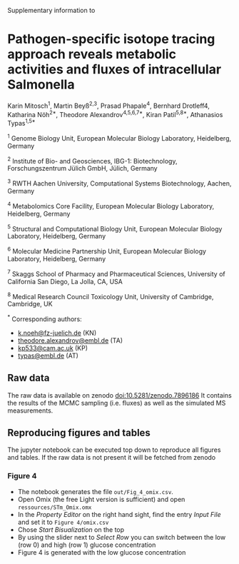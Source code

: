 Supplementary information to

# Pathogen-specific isotope tracing approach reveals metabolic activities and fluxes of intracellular Salmonella

Karin Mitosch<sup>1</sup>, Martin Beyß<sup>2,3</sup>, Prasad Phapale<sup>4</sup>, 
Bernhard Drotleff4, Katharina Nöh<sup>2\*</sup>, Theodore Alexandrov<sup>4,5,6,7\*</sup>,
Kiran Patil<sup>5,8\*</sup>, Athanasios Typas<sup>1,5\*</sup>

<sup>1</sup> Genome Biology Unit, European Molecular Biology Laboratory, Heidelberg, Germany

<sup>2</sup> Institute of Bio- and Geosciences, IBG-1: Biotechnology, Forschungszentrum Jülich GmbH, Jülich, Germany

<sup>3</sup> RWTH Aachen University, Computational Systems Biotechnology, Aachen, Germany

<sup>4</sup> Metabolomics Core Facility, European Molecular Biology Laboratory, Heidelberg, Germany

<sup>5</sup> Structural and Computational Biology Unit, European Molecular Biology Laboratory, Heidelberg, Germany

<sup>6</sup> Molecular Medicine Partnership Unit, European Molecular Biology Laboratory, Heidelberg, Germany

<sup>7</sup> Skaggs School of Pharmacy and Pharmaceutical Sciences, University of California San Diego, La Jolla, CA, USA

<sup>8</sup> Medical Research Council Toxicology Unit, University of Cambridge, Cambridge, UK

<sup>*</sup> Corresponding authors: 
- k.noeh@fz-juelich.de (KN)
- theodore.alexandrov@embl.de (TA)
- kp533@cam.ac.uk (KP)
- typas@embl.de (AT)

## Raw data

The raw data is available on zenodo [doi:10.5281/zenodo.7896186](https://doi.org/10.5281/zenodo.7896186) 
It contains the results of the MCMC sampling (i.e. fluxes) as well as the simulated MS measurements.


## Reproducing figures and tables

The jupyter notebook can be executed top down to reproduce all figures and tables.
If the raw data is not present it will be fetched from zenodo

### Figure 4

- The notebook generates the file `out/Fig_4_omix.csv`.
- Open Omix (the free Light version is sufficient) and open `ressources/STm_Omix.omx`
- In the _Property Editor_ on the right hand sight, find the entry _Input File_ and set it to `Figure 4/omix.csv`
- Chose _Start Bisualization_ on the top
- By using the slider next to _Select Row_ you can switch between the low (row 0) and high (row 1) glucose concentration
- Figure 4 is generated with the low glucose concentration
